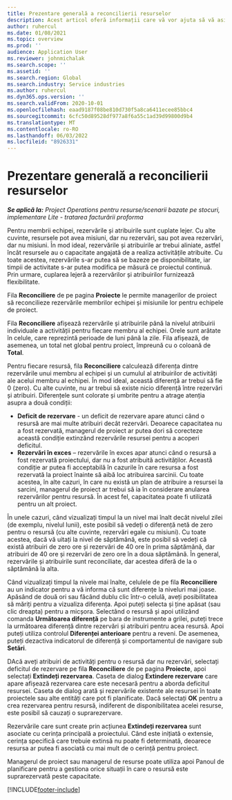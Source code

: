 ```yaml
---
title: Prezentare generală a reconcilierii resurselor
description: Acest articol oferă informații care vă vor ajuta să vă asigurați că rezervările de resurse și sarcinile pentru proiecte sunt aliniate.
author: ruhercul
ms.date: 01/08/2021
ms.topic: overview
ms.prod: ''
audience: Application User
ms.reviewer: johnmichalak
ms.search.scope: ''
ms.assetid: ''
ms.search.region: Global
ms.search.industry: Service industries
ms.author: ruhercul
ms.dyn365.ops.version: ''
ms.search.validFrom: 2020-10-01
ms.openlocfilehash: eaad9187f08be810d730f5a8ca6411ecee85bbc4
ms.sourcegitcommit: 6cfc50d89528df977a8f6a55c1ad39d99800d9b4
ms.translationtype: MT
ms.contentlocale: ro-RO
ms.lasthandoff: 06/03/2022
ms.locfileid: "8926331"
---
```

# <a name="resource-reconciliation-overview"></a>Prezentare generală a reconcilierii resurselor

_**Se aplică la:** Project Operations pentru resurse/scenarii bazate pe stocuri, implementare Lite - tratarea facturării proforma_

Pentru membrii echipei, rezervările și atribuirile sunt cuplate lejer. Cu alte cuvinte, resursele pot avea misiuni, dar nu rezervări, sau pot avea rezervări, dar nu misiuni. În mod ideal, rezervările și atribuirile ar trebui aliniate, astfel încât resursele au o capacitate angajată de a realiza activitățile atribuite. Cu toate acestea, rezervările s-ar putea să se bazeze pe disponibilitate, iar timpii de activitate s-ar putea modifica pe măsură ce proiectul continuă. Prin urmare, cuplarea lejeră a rezervărilor și atribuirilor furnizează flexibilitate.

Fila **Reconciliere** de pe pagina **Proiecte** le permite managerilor de proiect să reconcilieze rezervările membrilor echipei și misiunile lor pentru echipele de proiect.

Fila **Reconciliere** afișează rezervările și atribuirile până la nivelul atribuirii individuale a activității pentru fiecare membru al echipei. Orele sunt arătate în celule, care reprezintă perioade de luni până la zile. Fila afișează, de asemenea, un total net global pentru proiect, împreună cu o coloană de **Total**.

Pentru fiecare resursă, fila **Reconciliere** calculează diferența dintre rezervările unui membru al echipei și un cumulul al atribuirilor de activități ale acelui membru al echipei. În mod ideal, această diferență ar trebui să fie 0 (zero). Cu alte cuvinte, nu ar trebui să existe nicio diferență între rezervări și atribuiri. Diferențele sunt colorate și umbrite pentru a atrage atenția asupra a două condiții:

- **Deficit de rezervare** - un deficit de rezervare apare atunci când o resursă are mai multe atribuiri decât rezervări. Deoarece capacitatea nu a fost rezervată, managerul de proiect ar putea dori să corecteze această condiție extinzând rezervările resursei pentru a acoperi deficitul.
- **Rezervări în exces** – rezervările în exces apar atunci când o resursă a fost rezervată proiectului, dar nu a fost atribuită activităților. Această condiție ar putea fi acceptabilă în cazurile în care resursa a fost rezervată la proiect înainte să aibă loc atribuirea sarcinii. Cu toate acestea, în alte cazuri, în care nu există un plan de atribuire a resursei la sarcini, managerul de proiect ar trebui să ia în considerare anularea rezervărilor pentru resursă. În acest fel, capacitatea poate fi utilizată pentru un alt proiect.

În unele cazuri, când vizualizați timpul la un nivel mai înalt decât nivelul zilei (de exemplu, nivelul lunii), este posibil să vedeți o diferență netă de zero pentru o resursă (cu alte cuvinte, rezervări egale cu misiuni). Cu toate acestea, dacă vă uitați la nivel de săptămână, este posibil să vedeți că există atribuiri de zero ore și rezervări de 40 ore în prima săptămână, dar atribuiri de 40 ore și rezervări de zero ore în a doua săptămână. În general, rezervările și atribuirile sunt reconciliate, dar acestea diferă de la o săptămână la alta.

Când vizualizați timpul la nivele mai înalte, celulele de pe fila **Reconciliere** au un indicator pentru a vă informa că sunt diferențe la niveluri mai joase. Apăsând de două ori sau făcând dublu clic într-o celulă, aveți posibilitatea să măriți pentru a vizualiza diferența. Apoi puteți selecta și ține apăsat (sau clic dreapta) pentru a micșora. Selectând o resursă și apoi utilizând comanda **Următoarea diferență** pe bara de instrumente a grilei, puteți trece la următoarea diferență dintre rezervări și atribuiri pentru acea resursă. Apoi puteți utiliza controlul **Diferenței anterioare** pentru a reveni. De asemenea, puteți dezactiva indicatorul de diferență și comportamentul de navigare sub **Setări**.

DAcă aveți atribuiri de activități pentru o resursă dar nu rezervări, selectați deficitul de rezervare pe fila **Reconciliere** de pe pagina **Proiecte**, apoi selectați **Extindeți rezervarea**. Caseta de dialog **Extindere rezervare** care apare afișează rezervarea care este necesară pentru a aborda deficitul resursei. Caseta de dialog arată și rezervările existente ale resursei în toate proiectele sau alte entități care pot fi planificate. Dacă selectați **OK** pentru a crea rezervarea pentru resursă, indiferent de disponibilitatea acelei resurse, este posibil să cauzați o suprarezervare.

Rezervările care sunt create prin acțiunea **Extindeți rezervarea** sunt asociate cu cerința principală a proiectului. Când este inițiată o extensie, cerința specifică care trebuie extinsă nu poate fi determinată, deoarece resursa ar putea fi asociată cu mai mult de o cerință pentru proiect.

Managerul de proiect sau managerul de resurse poate utiliza apoi Panoul de planificare pentru a gestiona orice situații în care o resursă este suprarezervată peste capacitate.


[!INCLUDE[footer-include](../includes/footer-banner.md)]